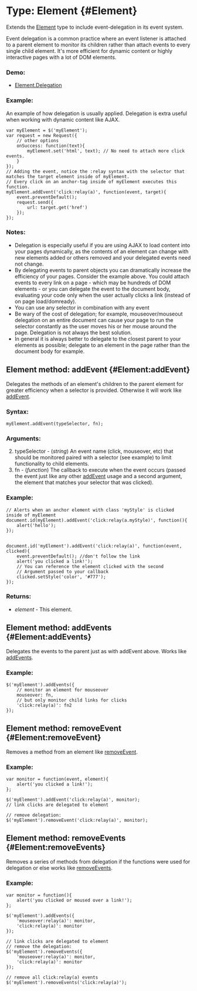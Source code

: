 Type: Element {#Element}
========================

Extends the [Element][] type to include event-delegation in its event system.

Event delegation is a common practice where an event listener is attached to a parent element to monitor its children rather than attach events to every single child element. It's more efficient for dynamic content or highly interactive pages with a lot of DOM elements.

### Demo:

* [Element.Delegation](http://mootools.net/demos/?demo=Element.Delegation)

### Example:

An example of how delegation is usually applied. Delegation is extra useful when working with dynamic content like AJAX.

	var myElement = $('myElement');
	var request = new Request({
		// other options
		onSuccess: function(text){
			myElement.set('html', text); // No need to attach more click events.
		}
	});
	// Adding the event, notice the :relay syntax with the selector that matches the target element inside of myElement.
	// Every click on an anchor-tag inside of myElement executes this function.
	myElement.addEvent('click:relay(a)', function(event, target){
		event.preventDefault();
		request.send({
			url: target.get('href')
		});
	});

### Notes:

* Delegation is especially useful if you are using AJAX to load content into your pages dynamically, as the contents of an element can change with new elements added or others removed and your delegated events need not change.
* By delegating events to parent objects you can dramatically increase the efficiency of your pages. Consider the example above. You could attach events to every link on a page - which may be hundreds of DOM elements - or you can delegate the event to the document body, evaluating your code only when the user actually clicks a link (instead of on page load/domready).
* You can use any selector in combination with any event
* Be wary of the cost of delegation; for example, mouseover/mouseout delegation on an entire document can cause your page to run the selector constantly as the user moves his or her mouse around the page. Delegation is not always the best solution.
* In general it is always better to delegate to the closest parent to your elements as possible; delegate to an element in the page rather than the document body for example.

Element method: addEvent {#Element:addEvent}
--------------------------------------------

Delegates the methods of an element's children to the parent element for greater efficiency when a selector is provided. Otherwise it will work like [addEvent][].

### Syntax:

	myElement.addEvent(typeSelector, fn);

### Arguments:

2. typeSelector - (*string*) An event name (click, mouseover, etc) that should be monitored paired with a selector (see example) to limit functionality to child elements.
3. fn - (*function*) The callback to execute when the event occurs (passed the event just like any other [addEvent][] usage and a second argument, the element that matches your selector that was clicked).


### Example:

	// Alerts when an anchor element with class 'myStyle' is clicked inside of myElement
	document.id(myElement).addEvent('click:relay(a.myStyle)', function(){
		alert('hello');
	});


	document.id('myElement').addEvent('click:relay(a)', function(event, clicked){
		event.preventDefault(); //don't follow the link
		alert('you clicked a link!');
		// You can reference the element clicked with the second
		// Argument passed to your callback
		clicked.setStyle('color', '#777');
	});

### Returns:

* *element* - This element.

Element method: addEvents {#Element:addEvents}
----------------------------------------------

Delegates the events to the parent just as with addEvent above. Works like [addEvents][].

### Example:

	$('myElement').addEvents({
		// monitor an element for mouseover
		mouseover: fn,
		// but only monitor child links for clicks
		'click:relay(a)': fn2
	});


Element method: removeEvent {#Element:removeEvent}
--------------------------------------------------

Removes a method from an element like [removeEvent][].

### Example:

	var monitor = function(event, element){
		alert('you clicked a link!');
	};

	$('myElement').addEvent('click:relay(a)', monitor);
	// link clicks are delegated to element

	// remove delegation:
	$('myElement').removeEvent('click:relay(a)', monitor);


Element method: removeEvents {#Element:removeEvents}
----------------------------------------------------

Removes a series of methods from delegation if the functions were used for delegation or else works like [removeEvents][].

### Example:

	var monitor = function(){
		alert('you clicked or moused over a link!');
	};

	$('myElement').addEvents({
		'mouseover:relay(a)': monitor,
		'click:relay(a)': monitor
	});

	// link clicks are delegated to element
	// remove the delegation:
	$('myElement').removeEvents({
		'mouseover:relay(a)': monitor,
		'click:relay(a)': monitor
	});

	// remove all click:relay(a) events
	$('myElement').removeEvents('click:relay(a)');



[Element]: /core/Element/Element
[addEvent]: /core/Element/Element.Event#Element:addEvent
[addEvents]: /core/Element/Element.Event#Element:addEvents
[removeEvent]: /core/Element/Element.Event#Element:removeEvent
[removeEvents]: /core/Element/Element.Event#Element:removeEvents

